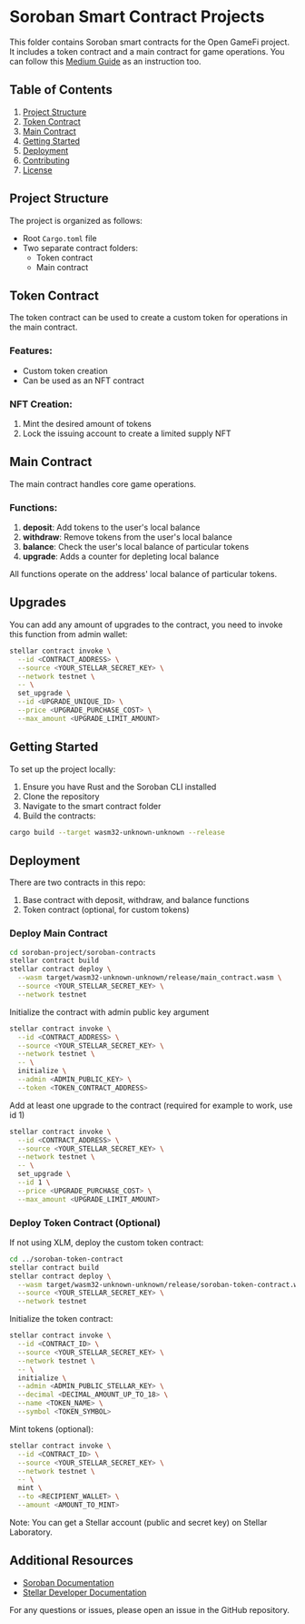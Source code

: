 # Soroban Smart Contract Projects

This folder contains Soroban smart contracts for the Open GameFi project. It includes a token contract and a main contract for game operations. You can follow this [Medium Guide](https://medium.com/p/39c0b4ed93ea) as an instruction too.

## Table of Contents
1. [Project Structure](#project-structure)
2. [Token Contract](#token-contract)
3. [Main Contract](#main-contract)
4. [Getting Started](#getting-started)
5. [Deployment](#deployment)
6. [Contributing](#contributing)
7. [License](#license)

## Project Structure

The project is organized as follows:

- Root `Cargo.toml` file
- Two separate contract folders:
  - Token contract
  - Main contract

## Token Contract

The token contract can be used to create a custom token for operations in the main contract.

### Features:
- Custom token creation
- Can be used as an NFT contract

### NFT Creation:
1. Mint the desired amount of tokens
2. Lock the issuing account to create a limited supply NFT

## Main Contract

The main contract handles core game operations.

### Functions:
1. **deposit**: Add tokens to the user's local balance
2. **withdraw**: Remove tokens from the user's local balance
3. **balance**: Check the user's local balance of particular tokens
4. **upgrade**: Adds a counter for depleting local balance

All functions operate on the address' local balance of particular tokens.

## Upgrades

You can add any amount of upgrades to the contract, you need to invoke this function from admin wallet:

```bash
stellar contract invoke \
  --id <CONTRACT_ADDRESS> \
  --source <YOUR_STELLAR_SECRET_KEY> \
  --network testnet \
  -- \
  set_upgrade \
  --id <UPGRADE_UNIQUE_ID> \
  --price <UPGRADE_PURCHASE_COST> \
  --max_amount <UPGRADE_LIMIT_AMOUNT>
```

## Getting Started

To set up the project locally:

1. Ensure you have Rust and the Soroban CLI installed
2. Clone the repository
3. Navigate to the smart contract folder
4. Build the contracts:

```bash
cargo build --target wasm32-unknown-unknown --release
```

## Deployment

There are two contracts in this repo:

1. Base contract with deposit, withdraw, and balance functions
2. Token contract (optional, for custom tokens)

### Deploy Main Contract

```bash
cd soroban-project/soroban-contracts
stellar contract build
stellar contract deploy \
  --wasm target/wasm32-unknown-unknown/release/main_contract.wasm \
  --source <YOUR_STELLAR_SECRET_KEY> \
  --network testnet
```

Initialize the contract with admin public key argument

```bash
stellar contract invoke \
  --id <CONTRACT_ADDRESS> \
  --source <YOUR_STELLAR_SECRET_KEY> \
  --network testnet \
  -- \
  initialize \
  --admin <ADMIN_PUBLIC_KEY> \
  --token <TOKEN_CONTRACT_ADDRESS>
```

Add at least one upgrade to the contract (required for example to work, use id 1)

```bash
stellar contract invoke \
  --id <CONTRACT_ADDRESS> \
  --source <YOUR_STELLAR_SECRET_KEY> \
  --network testnet \
  -- \
  set_upgrade \
  --id 1 \
  --price <UPGRADE_PURCHASE_COST> \
  --max_amount <UPGRADE_LIMIT_AMOUNT>
```

### Deploy Token Contract (Optional)
If not using XLM, deploy the custom token contract:

```bash
cd ../soroban-token-contract
stellar contract build
stellar contract deploy \
  --wasm target/wasm32-unknown-unknown/release/soroban-token-contract.wasm \
  --source <YOUR_STELLAR_SECRET_KEY> \
  --network testnet
```

Initialize the token contract:
```bash
stellar contract invoke \
  --id <CONTRACT_ID> \
  --source <YOUR_STELLAR_SECRET_KEY> \
  --network testnet \
  -- \
  initialize \
  --admin <ADMIN_PUBLIC_STELLAR_KEY> \
  --decimal <DECIMAL_AMOUNT_UP_TO_18> \
  --name <TOKEN_NAME> \
  --symbol <TOKEN_SYMBOL>
```

Mint tokens (optional):
```bash
stellar contract invoke \
  --id <CONTRACT_ID> \
  --source <YOUR_STELLAR_SECRET_KEY> \
  --network testnet \
  -- \
  mint \
  --to <RECIPIENT_WALLET> \
  --amount <AMOUNT_TO_MINT>
```
Note: You can get a Stellar account (public and secret key) on Stellar Laboratory.

## Additional Resources

- [Soroban Documentation](https://soroban.stellar.org/docs)
- [Stellar Developer Documentation](https://developers.stellar.org/docs)

For any questions or issues, please open an issue in the GitHub repository.